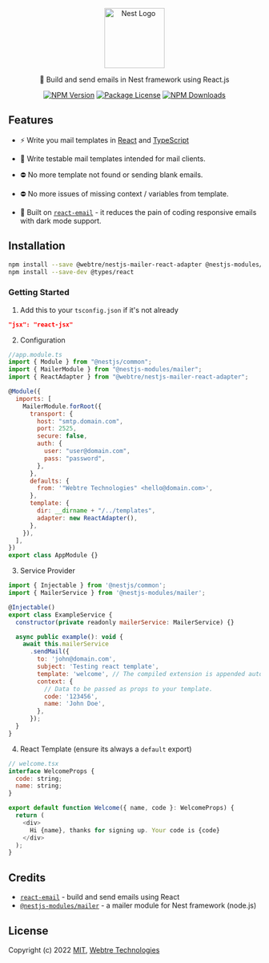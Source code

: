 <p align="center">
  <a href="http://nestjs.com/" target="blank">
    <img src="https://nestjs.com/img/logo-small.svg" width="120" alt="Nest Logo" />
  </a>
</p>

<p align="center">
  📧 Build and send emails in Nest framework using React.js
</p>

<p align="center">
  <a href="https://www.npmjs.com/org/webtre"><img src="https://img.shields.io/npm/v/@webtre/nestjs-mailer-react-adapter.svg" alt="NPM Version" /></a>
  <a href="https://www.npmjs.com/org/webtre"><img src="https://img.shields.io/npm/l/@webtre/nestjs-mailer-react-adapter.svg" alt="Package License" /></a>
  <a href="https://www.npmjs.com/org/webtre"><img src="https://img.shields.io/npm/dm/@webtre/nestjs-mailer-react-adapter.svg" alt="NPM Downloads" /></a>
</p>

## Features

- ⚡️ Write you mail templates in [React](https://github.com/facebook/react/) and [TypeScript](https://www.typescriptlang.org/)

- 🦾 Write testable mail templates intended for mail clients.

- ⛔ No more template not found or sending blank emails.

- ⛔ No more issues of missing context / variables from template.

- 💌 Built on [`react-email`](https://github.com/zenorocha/react-email) - it reduces the pain of coding responsive emails with dark mode support.

## Installation

```sh
npm install --save @webtre/nestjs-mailer-react-adapter @nestjs-modules/mailer react
npm install --save-dev @types/react
```

### Getting Started

1. Add this to your `tsconfig.json` if it's not already

```json
"jsx": "react-jsx"
```

2. Configuration

```javascript
//app.module.ts
import { Module } from "@nestjs/common";
import { MailerModule } from "@nestjs-modules/mailer";
import { ReactAdapter } from "@webtre/nestjs-mailer-react-adapter";

@Module({
  imports: [
    MailerModule.forRoot({
      transport: {
        host: "smtp.domain.com",
        port: 2525,
        secure: false,
        auth: {
          user: "user@domain.com",
          pass: "password",
        },
      },
      defaults: {
        from: '"Webtre Technologies" <hello@domain.com>',
      },
      template: {
        dir: __dirname + "/../templates",
        adapter: new ReactAdapter(),
      },
    }),
  ],
})
export class AppModule {}
```

3. Service Provider

```javascript
import { Injectable } from '@nestjs/common';
import { MailerService } from '@nestjs-modules/mailer';

@Injectable()
export class ExampleService {
  constructor(private readonly mailerService: MailerService) {}

  async public example(): void {
    await this.mailerService
      .sendMail({
        to: 'john@domain.com',
        subject: 'Testing react template',
        template: 'welcome', // The compiled extension is appended automatically.
        context: {
          // Data to be passed as props to your template.
          code: '123456',
          name: 'John Doe',
        },
      });
  }
}
```

4. React Template (ensure its always a `default` export)

```javascript
// welcome.tsx
interface WelcomeProps {
  code: string;
  name: string;
}

export default function Welcome({ name, code }: WelcomeProps) {
  return (
    <div>
      Hi {name}, thanks for signing up. Your code is {code}
    </div>
  );
}
```

## Credits

- [`react-email`](https://github.com/zenorocha/react-email) - build and send emails using React
- [`@nestjs-modules/mailer`](https://github.com/nest-modules/mailer) - a mailer module for Nest framework (node.js)

## License

Copyright (c) 2022 <a href="https://github.com/@webtre/nestjs-mailer-react-adapter/blob/master/LICENSE" target="_blank">MIT</a>, <a href="https://github.com/webtretech" target="_blank">Webtre Technologies</a>
